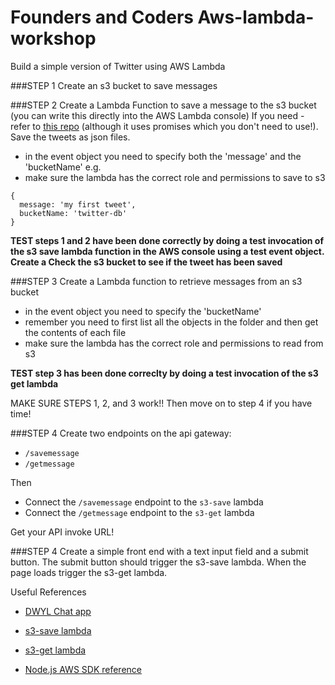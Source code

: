 # Founders and Coders Aws-lambda-workshop

Build a simple version of Twitter using AWS Lambda

###STEP 1
Create an s3 bucket to save messages 

###STEP 2
Create a Lambda Function to save a message to the s3 bucket (you can write this directly into the AWS Lambda console)
If you need - refer to [this repo](https://github.com/nikhilaravi/s3-save) (although it uses promises which you don't need to use!). Save the tweets as json files.
* in the event object you need to specify both the 'message' and the 'bucketName' e.g. 
* make sure the lambda has the correct role and permissions to save to s3

```
{
  message: 'my first tweet',
  bucketName: 'twitter-db'
}
```

**TEST steps 1 and 2 have been done correctly by doing a test invocation of the s3 save lambda function in the AWS console using a test event object. Create a  Check the s3 bucket to see if the tweet has been saved**

###STEP 3
Create a Lambda function to retrieve messages from an s3 bucket
* in the event object you need to specify the 'bucketName'
* remember you need to first list all the objects in the folder and then get the contents of each file
* make sure the lambda has the correct role and permissions to read from s3

**TEST step 3 has been done correclty by doing a test invocation of the s3 get lambda**

MAKE SURE STEPS 1, 2, and 3 work!! Then move on to step 4 if you have time!

###STEP 4
Create two endpoints on the api gateway:
* `/savemessage`
* `/getmessage`

Then 
* Connect the `/savemessage` endpoint to the `s3-save` lambda
* Connect the `/getmessage` endpoint to the `s3-get` lambda

Get your API invoke URL!

###STEP 4
Create a simple front end with a text input field and a submit button. The submit button should trigger the s3-save lambda.
When the page loads trigger the s3-get lambda. 

Useful References

* [DWYL Chat app](https://github.com/dwyl/chat)
* [s3-save lambda](https://github.com/nikhilaravi/s3-save)
* [s3-get lambda](https://github.com/nikhilaravi/s3-get)

* [Node.js AWS SDK reference](https://aws.amazon.com/sdk-for-node-js/)
